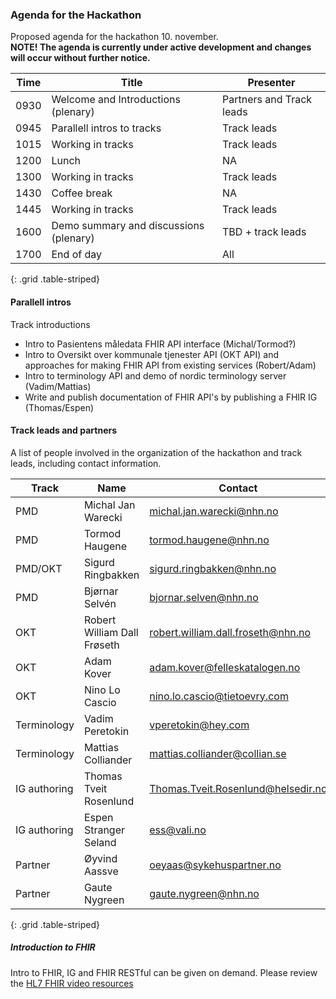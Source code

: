 ### Agenda for the Hackathon

Proposed agenda for the hackathon 10. november.  
**NOTE! The agenda is currently under active development and changes will occur without further notice.**  

|Time|Title|Presenter|
|-----|-----|---------|
|0930|Welcome and Introductions (plenary)|Partners and Track leads|
|0945|Parallell intros to tracks|Track leads|
|1015|Working in tracks|Track leads|
|1200|Lunch|NA|
|1300|Working in tracks|Track leads|
|1430|Coffee break|NA|
|1445|Working in tracks|Track leads|
|1600|Demo summary and discussions (plenary)|TBD + track leads|
|1700|End of day|All|
{: .grid .table-striped}

#### Parallell intros

Track introductions

* Intro to Pasientens måledata FHIR API interface (Michal/Tormod?)
* Intro to Oversikt over kommunale tjenester API (OKT API) and approaches for making FHIR API from existing services (Robert/Adam)
* Intro to terminology API and demo of nordic terminology server (Vadim/Mattias)
* Write and publish documentation of FHIR API's by publishing a FHIR IG (Thomas/Espen)

#### Track leads and partners

A list of people involved in the organization of the hackathon and track leads, including contact information.  

|Track|Name|Contact|Affiliate|
|----------|------------|-------------|-----------|
|PMD|Michal Jan Warecki|[michal.jan.warecki@nhn.no](mailto:michal.jan.warecki@nhn.no)|NHN|
|PMD|Tormod Haugene|[tormod.haugene@nhn.no](mailto:tormod.haugene@nhn.no)|NHN|
|PMD/OKT|Sigurd Ringbakken|[sigurd.ringbakken@nhn.no](mailto:sigurd.ringbakken@nhn.no)|NHN|
|PMD|Bjørnar Selvén|[bjornar.selven@nhn.no](mailto:bjornar.selven@nhn.no)|NHN|
|OKT|Robert William Dall Frøseth|[robert.william.dall.froseth@nhn.no](mailto:robert.william.dall.froseth@nhn.no)|NHN|
|OKT|Adam Kover|[adam.kover@felleskatalogen.no](mailto:adam.kover@felleskatalogen.no)|Felleskatalogen|
|OKT|Nino Lo Cascio|[nino.lo.cascio@tietoevry.com](mailto:nino.lo.cascio@tietoevry.com)|Tietoevry|
|Terminology|Vadim Peretokin|[vperetokin@hey.com](mailto:vperetokin@hey.com)|Consultant|
|Terminology|Mattias Colliander|[mattias.colliander@collian.se](mailto:mattias.colliander@collian.se)|HL7 Sweden|
|IG authoring|Thomas Tveit Rosenlund|[Thomas.Tveit.Rosenlund@helsedir.no](mailto:Thomas.Tveit.Rosenlund@helsedir.no)|Helsedirektoratet|
|IG authoring|Espen Stranger Seland|[ess@vali.no](mailto:ess@vali.no>)|Vali AS|
|Partner|Øyvind Aassve|[oeyaas@sykehuspartner.no](mailto:oeyaas@sykehuspartner.no)|Sykehuspartner|
|Partner|Gaute Nygreen|[gaute.nygreen@nhn.no](mailto:gaute.nygreen@nhn.no)|NHN|
{: .grid .table-striped}

##### Introduction to FHIR

Intro to FHIR, IG and FHIR RESTful can be given on demand. Please review the [HL7 FHIR video resources](https://hl7norway.github.io/FHIR-hackathon-2025/currentbuild/index.html#preparations-for-participants)
